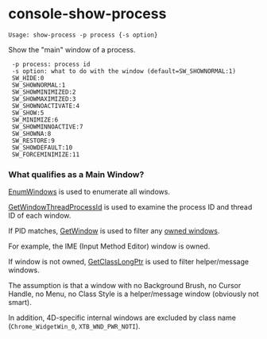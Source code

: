 # console-show-process

```
Usage: show-process -p process {-s option}
```

Show the "main" window of a process.

```
 -p process: process id
 -s option: what to do with the window (default=SW_SHOWNORMAL:1)
 SW_HIDE:0
 SW_SHOWNORMAL:1
 SW_SHOWMINIMIZED:2
 SW_SHOWMAXIMIZED:3
 SW_SHOWNOACTIVATE:4
 SW_SHOW:5
 SW_MINIMIZE:6
 SW_SHOWMINNOACTIVE:7
 SW_SHOWNA:8
 SW_RESTORE:9
 SW_SHOWDEFAULT:10
 SW_FORCEMINIMIZE:11
```

### What qualifies as a Main Window?

[EnumWindows](https://msdn.microsoft.com/en-us/library/windows/desktop/ms633497(v=vs.85).aspx) is used to enumerate all windows.

[GetWindowThreadProcessId](https://msdn.microsoft.com/en-us/library/windows/desktop/ms633522(v=vs.85).aspx) is used to examine the process ID and thread ID of each window.

If PID matches, [GetWindow](https://msdn.microsoft.com/en-us/library/windows/desktop/ms633515(v=vs.85).aspx) is used to filter any [owned windows](https://msdn.microsoft.com/en-us/library/windows/desktop/ms632599(v=vs.85).aspx#owned_windows).

For example, the IME (Input Method Editor) window is owned.

If window is not owned, [GetClassLongPtr](https://msdn.microsoft.com/en-us/library/windows/desktop/ms633581(v=vs.85).aspx) is used to filter helper/message windows.

The assumption is that a window with no Background Brush, no Cursor Handle, no Menu,	no Class Style is a helper/message window (obviously not smart).

In addition, 4D-specific internal windows are excluded by class name (``Chrome_WidgetWin_0``, ``XTB_WND_PWR_NOTI``).
